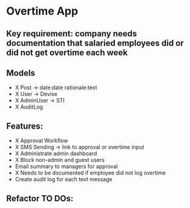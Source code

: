 # Overtime App

## Key requirement: company needs documentation that salaried employees did or did not get overtime each week

## Models
 - X Post -> date:date rationale:text
 - X User -> Devise
 - X AdminUser -> STI
 - X AuditLog

## Features:
 - X Approval Workflow
 - X SMS Sending -> link to approval or overtime input
 - X Administrate admin dashboard
 - X Block non-admin and guest users
 - Email summary to managers for approval
 - X Needs to be documented if employee did not log overtime
 - Create audit log for each text message

## Refactor TO DOs:
